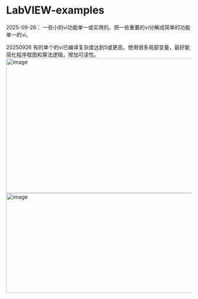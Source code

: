 # LabVIEW-examples
2025-09-26：
一些小的vi功能单一或实用的。把一些重要的vi分解成简单的功能单一的vi。

20250926
有的单个的vi已编译复杂度达到5或更高，使用很多局部变量，最好能简化程序框图和算法逻辑，增加可读性。
<img width="648" height="366" alt="image" src="https://github.com/user-attachments/assets/b1ce9fe1-ca26-4ead-9bd6-3b137c00e0c1" />
<img width="887" height="271" alt="image" src="https://github.com/user-attachments/assets/d5234785-9caa-441d-92d9-10c5688ed879" />
